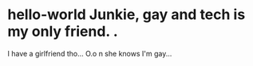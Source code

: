 # hello-world Junkie, gay and tech is my only friend. .


I have a girlfriend tho... O.o n she knows I'm gay...
